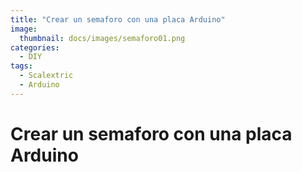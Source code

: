 ```yaml
---
title: "Crear un semaforo con una placa Arduino"
image: 
  thumbnail: docs/images/semaforo01.png
categories:
  - DIY
tags:
  - Scalextric
  - Arduino
---
```


# Crear un semaforo con una placa Arduino
